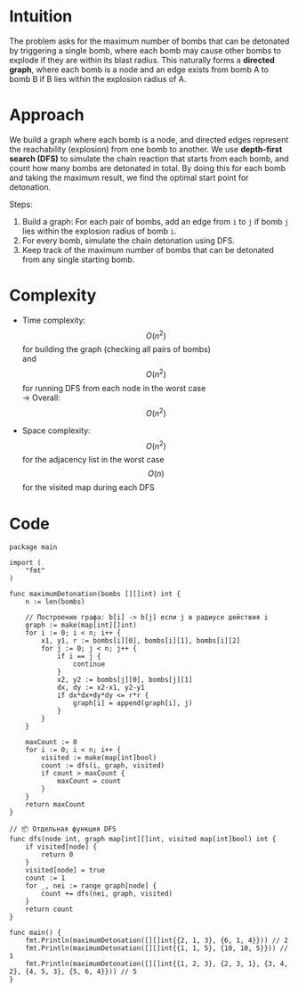 # Intuition
The problem asks for the maximum number of bombs that can be detonated by triggering a single bomb, where each bomb may cause other bombs to explode if they are within its blast radius. This naturally forms a **directed graph**, where each bomb is a node and an edge exists from bomb A to bomb B if B lies within the explosion radius of A.

# Approach
We build a graph where each bomb is a node, and directed edges represent the reachability (explosion) from one bomb to another. We use **depth-first search (DFS)** to simulate the chain reaction that starts from each bomb, and count how many bombs are detonated in total. By doing this for each bomb and taking the maximum result, we find the optimal start point for detonation.

Steps:
1. Build a graph: For each pair of bombs, add an edge from `i` to `j` if bomb `j` lies within the explosion radius of bomb `i`.
2. For every bomb, simulate the chain detonation using DFS.
3. Keep track of the maximum number of bombs that can be detonated from any single starting bomb.

# Complexity
- Time complexity:  
  $$O(n^2)$$ for building the graph (checking all pairs of bombs)  
  and $$O(n^2)$$ for running DFS from each node in the worst case  
  → Overall: $$O(n^2)$$

- Space complexity:  
  $$O(n^2)$$ for the adjacency list in the worst case  
  $$O(n)$$ for the visited map during each DFS

# Code
```golang
package main

import (
	"fmt"
)

func maximumDetonation(bombs [][]int) int {
	n := len(bombs)

	// Построение графа: b[i] -> b[j] если j в радиусе действия i
	graph := make(map[int][]int)
	for i := 0; i < n; i++ {
		x1, y1, r := bombs[i][0], bombs[i][1], bombs[i][2]
		for j := 0; j < n; j++ {
			if i == j {
				continue
			}
			x2, y2 := bombs[j][0], bombs[j][1]
			dx, dy := x2-x1, y2-y1
			if dx*dx+dy*dy <= r*r {
				graph[i] = append(graph[i], j)
			}
		}
	}

	maxCount := 0
	for i := 0; i < n; i++ {
		visited := make(map[int]bool)
		count := dfs(i, graph, visited)
		if count > maxCount {
			maxCount = count
		}
	}
	return maxCount
}

// 📦 Отдельная функция DFS
func dfs(node int, graph map[int][]int, visited map[int]bool) int {
	if visited[node] {
		return 0
	}
	visited[node] = true
	count := 1
	for _, nei := range graph[node] {
		count += dfs(nei, graph, visited)
	}
	return count
}

func main() {
	fmt.Println(maximumDetonation([][]int{{2, 1, 3}, {6, 1, 4}})) // 2
	fmt.Println(maximumDetonation([][]int{{1, 1, 5}, {10, 10, 5}})) // 1
	fmt.Println(maximumDetonation([][]int{{1, 2, 3}, {2, 3, 1}, {3, 4, 2}, {4, 5, 3}, {5, 6, 4}})) // 5
}

